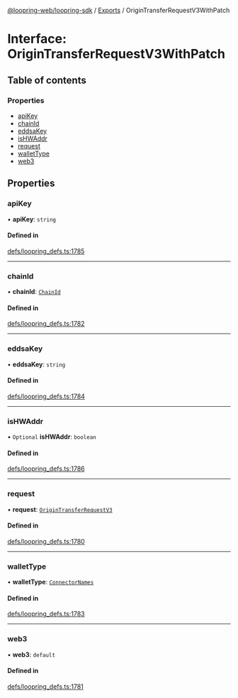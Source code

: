 [@loopring-web/loopring-sdk](../README.md) / [Exports](../modules.md) / OriginTransferRequestV3WithPatch

# Interface: OriginTransferRequestV3WithPatch

## Table of contents

### Properties

- [apiKey](OriginTransferRequestV3WithPatch.md#apikey)
- [chainId](OriginTransferRequestV3WithPatch.md#chainid)
- [eddsaKey](OriginTransferRequestV3WithPatch.md#eddsakey)
- [isHWAddr](OriginTransferRequestV3WithPatch.md#ishwaddr)
- [request](OriginTransferRequestV3WithPatch.md#request)
- [walletType](OriginTransferRequestV3WithPatch.md#wallettype)
- [web3](OriginTransferRequestV3WithPatch.md#web3)

## Properties

### apiKey

• **apiKey**: `string`

#### Defined in

[defs/loopring_defs.ts:1785](https://github.com/Loopring/loopring_sdk/blob/31d2a2e/src/defs/loopring_defs.ts#L1785)

___

### chainId

• **chainId**: [`ChainId`](../enums/ChainId.md)

#### Defined in

[defs/loopring_defs.ts:1782](https://github.com/Loopring/loopring_sdk/blob/31d2a2e/src/defs/loopring_defs.ts#L1782)

___

### eddsaKey

• **eddsaKey**: `string`

#### Defined in

[defs/loopring_defs.ts:1784](https://github.com/Loopring/loopring_sdk/blob/31d2a2e/src/defs/loopring_defs.ts#L1784)

___

### isHWAddr

• `Optional` **isHWAddr**: `boolean`

#### Defined in

[defs/loopring_defs.ts:1786](https://github.com/Loopring/loopring_sdk/blob/31d2a2e/src/defs/loopring_defs.ts#L1786)

___

### request

• **request**: [`OriginTransferRequestV3`](OriginTransferRequestV3.md)

#### Defined in

[defs/loopring_defs.ts:1780](https://github.com/Loopring/loopring_sdk/blob/31d2a2e/src/defs/loopring_defs.ts#L1780)

___

### walletType

• **walletType**: [`ConnectorNames`](../enums/ConnectorNames.md)

#### Defined in

[defs/loopring_defs.ts:1783](https://github.com/Loopring/loopring_sdk/blob/31d2a2e/src/defs/loopring_defs.ts#L1783)

___

### web3

• **web3**: `default`

#### Defined in

[defs/loopring_defs.ts:1781](https://github.com/Loopring/loopring_sdk/blob/31d2a2e/src/defs/loopring_defs.ts#L1781)
